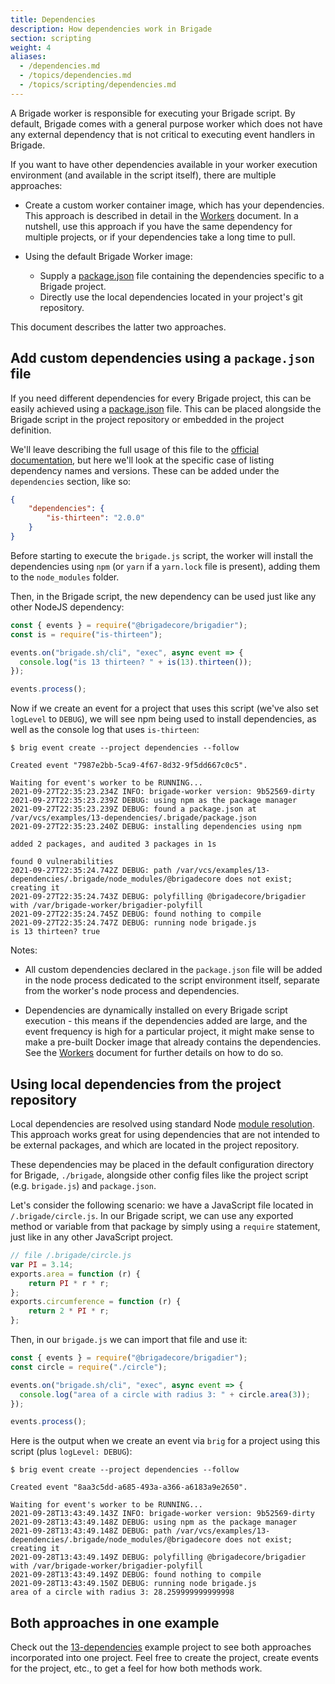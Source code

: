 ```yaml
---
title: Dependencies
description: How dependencies work in Brigade
section: scripting
weight: 4
aliases:
  - /dependencies.md
  - /topics/dependencies.md
  - /topics/scripting/dependencies.md
---
```


A Brigade worker is responsible for executing your Brigade script. By default,
Brigade comes with a general purpose worker which does not have any external
dependency that is not critical to executing event handlers in Brigade.

If you want to have other dependencies available in your worker execution
environment (and available in the script itself), there are multiple
approaches:

- Create a custom worker container image, which has your dependencies. This
  approach is described in detail in the [Workers] document. In a nutshell,
  use this approach if you have the same dependency for multiple projects, or
  if your dependencies take a long time to pull.

- Using the default Brigade Worker image:
  - Supply a [package.json] file containing the dependencies specific to a
    Brigade project.
  - Directly use the local dependencies located in your project's git
    repository.

This document describes the latter two approaches.

[Workers]: /topics/scripting/workers

## Add custom dependencies using a `package.json` file

If you need different dependencies for every Brigade project, this can be
easily achieved using a [package.json] file.  This can be placed alongside the
Brigade script in the project repository or embedded in the project definition.

We'll leave describing the full usage of this file to the
[official documentation][package.json], but here we'll look at the specific
case of listing dependency names and versions. These can be added under the
`dependencies` section, like so:

```json
{
    "dependencies": {
        "is-thirteen": "2.0.0"
    }
}
```

Before starting to execute the `brigade.js` script, the worker will install the  
dependencies using `npm` (or `yarn` if a `yarn.lock` file is present), adding
them to the `node_modules` folder.

Then, in the Brigade script, the new dependency can be used just like any 
other NodeJS dependency:

```javascript
const { events } = require("@brigadecore/brigadier");
const is = require("is-thirteen");

events.on("brigade.sh/cli", "exec", async event => {
  console.log("is 13 thirteen? " + is(13).thirteen());
});

events.process();
```

Now if we create an event for a project that uses this script (we've also set
`logLevel` to `DEBUG`), we will see npm being used to install dependencies, as
well as the console log that uses `is-thirteen`:

```
$ brig event create --project dependencies --follow

Created event "7987e2bb-5ca9-4f67-8d32-9f5dd667c0c5".

Waiting for event's worker to be RUNNING...
2021-09-27T22:35:23.234Z INFO: brigade-worker version: 9b52569-dirty
2021-09-27T22:35:23.239Z DEBUG: using npm as the package manager
2021-09-27T22:35:23.239Z DEBUG: found a package.json at /var/vcs/examples/13-dependencies/.brigade/package.json
2021-09-27T22:35:23.240Z DEBUG: installing dependencies using npm

added 2 packages, and audited 3 packages in 1s

found 0 vulnerabilities
2021-09-27T22:35:24.742Z DEBUG: path /var/vcs/examples/13-dependencies/.brigade/node_modules/@brigadecore does not exist; creating it
2021-09-27T22:35:24.743Z DEBUG: polyfilling @brigadecore/brigadier with /var/brigade-worker/brigadier-polyfill
2021-09-27T22:35:24.745Z DEBUG: found nothing to compile
2021-09-27T22:35:24.747Z DEBUG: running node brigade.js
is 13 thirteen? true
```

Notes:

- All custom dependencies declared in the `package.json` file will be added in
  the node process dedicated to the script environment itself, separate from
  the worker's node process and dependencies.

- Dependencies are dynamically installed on every Brigade script execution -
  this means if the dependencies added are large, and the event frequency is
  high for a particular project, it might make sense to make a pre-built Docker
  image that already contains the dependencies. See the [Workers] document for
  further details on how to do so.

[package.json]: https://docs.npmjs.com/cli/v7/configuring-npm/package-json
[Workers]: /topics/scripting/workers

## Using local dependencies from the project repository

Local dependencies are resolved using standard Node [module resolution]. This
approach works great for using dependencies that are not intended to be
external packages, and which are located in the project repository.

These dependencies may be placed in the default configuration directory for
Brigade, `./brigade`, alongside other config files like the project script
(e.g. `brigade.js`) and `package.json`.

Let's consider the following scenario: we have a JavaScript file located in
`/.brigade/circle.js`. In our Brigade script, we can use any exported method or
variable from that package by simply using a `require` statement, just like in
any other JavaScript project.

```javascript
// file /.brigade/circle.js
var PI = 3.14;
exports.area = function (r) {
    return PI * r * r;
};
exports.circumference = function (r) {
    return 2 * PI * r;
};
```

Then, in our `brigade.js` we can import that file and use it:

```javascript
const { events } = require("@brigadecore/brigadier");
const circle = require("./circle");

events.on("brigade.sh/cli", "exec", async event => {
  console.log("area of a circle with radius 3: " + circle.area(3));
});

events.process();
```

Here is the output when we create an event via `brig` for a project using this
script (plus `logLevel: DEBUG`):

```plain
$ brig event create --project dependencies --follow

Created event "8aa3c5dd-a685-493a-a366-a6183a9e2650".

Waiting for event's worker to be RUNNING...
2021-09-28T13:43:49.143Z INFO: brigade-worker version: 9b52569-dirty
2021-09-28T13:43:49.148Z DEBUG: using npm as the package manager
2021-09-28T13:43:49.148Z DEBUG: path /var/vcs/examples/13-dependencies/.brigade/node_modules/@brigadecore does not exist; creating it
2021-09-28T13:43:49.149Z DEBUG: polyfilling @brigadecore/brigadier with /var/brigade-worker/brigadier-polyfill
2021-09-28T13:43:49.149Z DEBUG: found nothing to compile
2021-09-28T13:43:49.150Z DEBUG: running node brigade.js
area of a circle with radius 3: 28.259999999999998
```

[module resolution]: https://nodejs.org/api/modules.html#modules_all_together

## Both approaches in one example

Check out the [13-dependencies] example project to see both approaches
incorporated into one project. Feel free to create the project, create events
for the project, etc., to get a feel for how both methods work.

[13-dependencies]: https://github.com/brigadecore/brigade/tree/main/examples/13-dependencies
